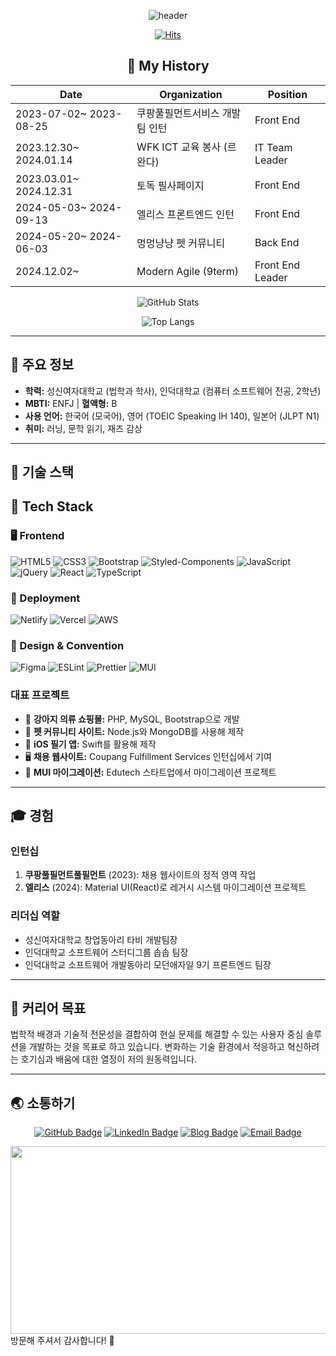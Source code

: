 <div align="center">

![header](https://capsule-render.vercel.app/api?type=waving&color=auto&height=200&section=header&text=YiHimin&fontSize=50&animation=fadeIn&fontAlignY=38&desc=The%20Frontend%20Engineer&descAlignY=51&descAlign=62)

</div>

<div align="center">

[![Hits](https://hits.seeyoufarm.com/api/count/incr/badge.svg?url=https%3A%2F%2Fgithub.com%2Fyourusername&count_bg=%2379C83D&title_bg=%23555555&icon=github.svg&icon_color=%23E7E7E7&title=hits&edge_flat=false)](https://github.com/yihimin)

</div>

<div align="center">

## 📖 My History

| Date                  | Organization                 | Position      |
|-----------------------|------------------------------|---------------|
| 2023-07-02~ 2023-08-25| 쿠팡풀필먼트서비스 개발팀 인턴       | Front End     |
| 2023.12.30~ 2024.01.14| WFK ICT 교육 봉사 (르완다)       | IT Team Leader|
| 2023.03.01~ 2024.12.31| 토독 필사페이지                  | Front End     |
| 2024-05-03~ 2024-09-13| 엘리스 프론트엔드 인턴             | Front End     |
| 2024-05-20~ 2024-06-03| 멍멍냥냥 펫 커뮤니티               | Back End     |
| 2024.12.02~           | Modern Agile (9term)          | Front End Leader   |


![GitHub Stats](https://github-readme-stats.vercel.app/api?username=yihimin&show_icons=true&theme=synthwave)

![Top Langs](https://github-readme-stats.vercel.app/api/top-langs/?username=yihimin&layout=compact&theme=synthwave&cache_seconds=86400
)


</div>

---

## 🌟 주요 정보

- **학력:** 성신여자대학교 (법학과 학사), 인덕대학교 (컴퓨터 소프트웨어 전공, 2학년)
- **MBTI:** ENFJ | **혈액형:** B
- **사용 언어:** 한국어 (모국어), 영어 (TOEIC Speaking IH 140), 일본어 (JLPT N1)
- **취미:** 러닝, 문학 읽기, 재즈 감상

---

## 🔨 기술 스택

## 📌 Tech Stack

### 🖥️ Frontend  
![HTML5](https://img.shields.io/badge/-HTML5-E34F26?style=flat&logo=html5&logoColor=white)
![CSS3](https://img.shields.io/badge/-CSS3-1572B6?style=flat&logo=css3&logoColor=white)
![Bootstrap](https://img.shields.io/badge/-Bootstrap-563D7C?style=flat&logo=bootstrap&logoColor=white)
![Styled-Components](https://img.shields.io/badge/-Styled--Components-DB7093?style=flat&logo=styled-components&logoColor=white)
![JavaScript](https://img.shields.io/badge/-JavaScript-F7DF1E?style=flat&logo=javascript&logoColor=black)
![jQuery](https://img.shields.io/badge/-jQuery-0769AD?style=flat&logo=jquery&logoColor=white)
![React](https://img.shields.io/badge/-React-61DAFB?style=flat&logo=react&logoColor=black)
![TypeScript](https://img.shields.io/badge/-TypeScript-3178C6?style=flat&logo=typescript&logoColor=white)

### 🚀 Deployment  
![Netlify](https://img.shields.io/badge/-Netlify-00C7B7?style=flat&logo=netlify&logoColor=white)
![Vercel](https://img.shields.io/badge/-Vercel-000000?style=flat&logo=vercel&logoColor=white)
![AWS](https://img.shields.io/badge/-AWS-FF9900?style=flat&logo=amazon-aws&logoColor=white)

### 🎨 Design & Convention  
![Figma](https://img.shields.io/badge/-Figma-F24E1E?style=flat&logo=figma&logoColor=white)
![ESLint](https://img.shields.io/badge/-ESLint-4B32C3?style=flat&logo=eslint&logoColor=white)
![Prettier](https://img.shields.io/badge/-Prettier-F7B93E?style=flat&logo=prettier&logoColor=black)
![MUI](https://img.shields.io/badge/-MUI-007FFF?style=flat&logo=mui&logoColor=white)

</div>

### 대표 프로젝트
- 🛒 **강아지 의류 쇼핑몰:** PHP, MySQL, Bootstrap으로 개발
- 🐾 **펫 커뮤니티 사이트:** Node.js와 MongoDB를 사용해 제작
- 📱 **iOS 필기 앱:** Swift를 활용해 제작
- 🖥️ **채용 웹사이트:** Coupang Fulfillment Services 인턴십에서 기여
- 🚀 **MUI 마이그레이션:** Edutech 스타트업에서 마이그레이션 프로젝트

---

## 🎓 경험

### 인턴십
1. **쿠팡풀필먼트풀필먼트** (2023): 채용 웹사이트의 정적 영역 작업
2. **엘리스** (2024): Material UI(React)로 레거시 시스템 마이그레이션 프로젝트

### 리더십 역할
- 성신여자대학교 창업동아리 타비 개발팀장
- 인덕대학교 소프트웨어 스터디그룹 솝솝 팀장
- 인덕대학교 소프트웨어 개발동아리 모던애자일 9기 프론트엔드 팀장

---

## 🎯 커리어 목표

법학적 배경과 기술적 전문성을 결합하여 현실 문제를 해결할 수 있는 사용자 중심 솔루션을 개발하는 것을 목표로 하고 있습니다. 변화하는 기술 환경에서 적응하고 혁신하려는 호기심과 배움에 대한 열정이 저의 원동력입니다.

---

## 🌏 소통하기

<div align="center">

[![GitHub Badge](https://img.shields.io/badge/GitHub-181717?style=flat-square&logo=github&logoColor=white)](https://github.com/yihimin)
[![LinkedIn Badge](https://img.shields.io/badge/LinkedIn-0A66C2?style=flat-square&logo=linkedin&logoColor=white)](https://linkedin.com/in/희민-이-984366238/)
[![Blog Badge](https://img.shields.io/badge/Blog-DD0B78?style=flat-square&logo=notion&logoColor=white)](https://medium.com/@yihimin01)
[![Email Badge](https://img.shields.io/badge/Email-EA4335?style=flat-square&logo=gmail&logoColor=white)](mailto:yihimin@gmail.com)

</div>
<a href="https://github.com/devxb/gitanimals">
<img
  src="https://render.gitanimals.org/farms/yihimin"
  width="600"
  height="300"
/>
</a>
<br>
방문해 주셔서 감사합니다! 🚀
